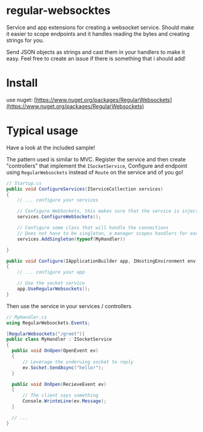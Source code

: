 # regular-websocktes
Service and app extensions for creating a websocket service. Should make it easier to scope endpoints and it handles reading the bytes and creating strings for you.

Send JSON objects as strings and cast them in your handlers to make it easy. Feel free to create an issue if there is something that i should add!

# Install
use nuget: [https://www.nuget.org/packages/RegularWebsockets](https://www.nuget.org/packages/RegularWebsockets)

# Typical usage

Have a look at the included sample!

The pattern used is similar to MVC. Register the service and then create "controllers" that implement the `ISocketService`, Configure and endpoint using `RegularWebsockets` instead of `Route` on the service and of you go!

```cs
// Startup.cs
public void ConfigureServices(IServiceCollection services)
{
    // ... configure your services

    // Configure WebSockets, this makes sure that the service is injected when needed
    services.ConfigureWebSockets();

    // Configure some class that will handle the connections
    // Does not have to be singleton, a manager scopes handlers for each request.
    services.AddSingleton(typeof(MyHandler))

}

public void Configure(IApplicationBuilder app, IHostingEnvironment env, ILoggerFactory loggerFactory)
{
    // ... configure your app

    // Use the socket service
    app.UseRegularWebsockets();
}
```
Then use the service in your services / controllers

```cs
// MyHandler.cs
using RegularWebsockets.Events;

[RegularWebsockets("/greet")]
public class MyHandler : ISocketService
{
  public void OnOpen(OpenEvent ev)
  {
      // Leverage the underuing socket to reply
      ev.Socket.SendAsync("hello!");
  }

  public void OnOpen(RecieveEvent ev)
  {
      // The client says something
      Console.WrinteLine(ev.Message);
  }

  // ...
}
```
